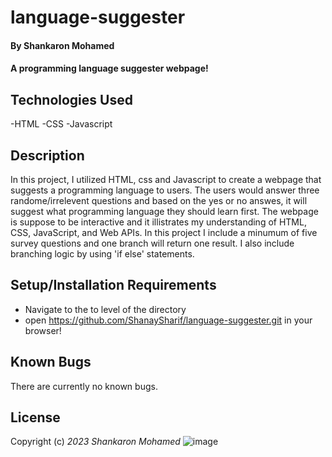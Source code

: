 # language-suggester
#### By Shankaron Mohamed 

#### A programming language suggester webpage!


## Technologies Used
-HTML
-CSS
-Javascript

## Description
In this project, I utilized HTML, css and Javascript to create a webpage that suggests a programming language to users. 
The users would answer three
randome/irrelevent questions and based on the yes or no answes, it will suggest  what programming 
language they should learn first. The webpage is suppose to be interactive and it illistrates my understanding of HTML, CSS, JavaScript, and Web APIs.
In this project I include a minumum of five survey questions and one branch will return one result. I also include branching logic by using 'if else'
statements.

## Setup/Installation Requirements
- Navigate to the to level of the directory 
- open https://github.com/ShanaySharif/language-suggester.git in your browser!


## Known Bugs
There are currently no known bugs. 

## License
Copyright (c) _2023_ _Shankaron Mohamed_
![image](https://github.com/ShanaySharif/language-suggester/assets/134244781/e6c88d2e-d9d3-409a-b136-fabf2b87fe21)
